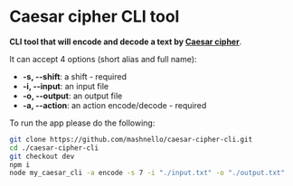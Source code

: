 # Caesar cipher CLI tool

**CLI tool that will encode and decode a text by [Caesar cipher](https://en.wikipedia.org/wiki/Caesar_cipher)**.

It can accept 4 options (short alias and full name):

* **-s, --shift**: a shift - required
* **-i, --input**: an input file
* **-o, --output**: an output file
* **-a, --action**: an action encode/decode - required

To run the app please do the following:
```bash
git clone https://github.com/mashnello/caesar-cipher-cli.git
cd ./caesar-cipher-cli
git checkout dev
npm i
node my_caesar_cli -a encode -s 7 -i "./input.txt" -o "./output.txt"
```
